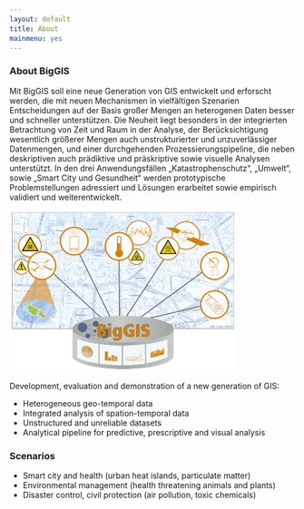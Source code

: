 ```yaml
---
layout: default
title: About
mainmenu: yes
---
```



### About BigGIS

Mit BigGIS soll eine neue Generation von GIS entwickelt und erforscht werden,
die mit neuen Mechanismen in vielfältigen Szenarien Entscheidungen auf der Basis
großer Mengen an heterogenen Daten besser und schneller unterstützen.
Die Neuheit liegt besonders in der integrierten Betrachtung von Zeit und Raum
in der Analyse, der Berücksichtigung wesentlich größerer Mengen auch unstrukturierter
und unzuverlässiger Datenmengen, und einer durchgehenden Prozessierungspipeline,
die neben deskriptiven auch prädiktive und präskriptive sowie visuelle Analysen
unterstützt. In den drei Anwendungsfällen „Katastrophenschutz“, „Umwelt“, sowie
„Smart City und Gesundheit“ werden prototypische Problemstellungen adressiert
und Lösungen erarbeitet sowie empirisch validiert und weiterentwickelt.

![BigGis Logo](images/biggis-gfx.png)

Development, evaluation and demonstration of a new generation of GIS:

 - Heterogeneous geo-temporal data
 - Integrated analysis of spation-temporal data
 - Unstructured and unreliable datasets
 - Analytical pipeline for predictive, prescriptive and visual analysis


### Scenarios

 - Smart city and health (urban heat islands, particulate matter)
 - Environmental management (health threatening animals and plants)
 - Disaster control, civil protection (air pollution, toxic chemicals)

